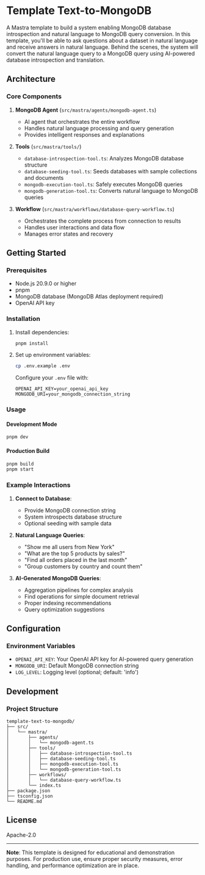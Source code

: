 # Template Text-to-MongoDB

A Mastra template to build a system enabling MongoDB database introspection and natural language to MongoDB query conversion. In this template, you'll be able to ask questions about a dataset in natural language and receive answers in natural language. Behind the scenes, the system will convert the natural language query to a MongoDB query using AI-powered database introspection and translation.

## Architecture

### Core Components

1. **MongoDB Agent** (`src/mastra/agents/mongodb-agent.ts`)
   - AI agent that orchestrates the entire workflow
   - Handles natural language processing and query generation
   - Provides intelligent responses and explanations

2. **Tools** (`src/mastra/tools/`)
   - `database-introspection-tool.ts`: Analyzes MongoDB database structure
   - `database-seeding-tool.ts`: Seeds databases with sample collections and documents
   - `mongodb-execution-tool.ts`: Safely executes MongoDB queries
   - `mongodb-generation-tool.ts`: Converts natural language to MongoDB queries

3. **Workflow** (`src/mastra/workflows/database-query-workflow.ts`)
   - Orchestrates the complete process from connection to results
   - Handles user interactions and data flow
   - Manages error states and recovery

## Getting Started

### Prerequisites

- Node.js 20.9.0 or higher
- pnpm
- MongoDB database (MongoDB Atlas deployment required)
- OpenAI API key

### Installation

1. Install dependencies:
   ```bash
   pnpm install
   ```

2. Set up environment variables:
   ```bash
   cp .env.example .env
   ```
   
   Configure your `.env` file with:
   ```
   OPENAI_API_KEY=your_openai_api_key
   MONGODB_URI=your_mongodb_connection_string
   ```

### Usage

#### Development Mode
```bash
pnpm dev
```

#### Production Build
```bash
pnpm build
pnpm start
```

### Example Interactions

1. **Connect to Database**:
   - Provide MongoDB connection string
   - System introspects database structure
   - Optional seeding with sample data

2. **Natural Language Queries**:
   - "Show me all users from New York"
   - "What are the top 5 products by sales?"
   - "Find all orders placed in the last month"
   - "Group customers by country and count them"

3. **AI-Generated MongoDB Queries**:
   - Aggregation pipelines for complex analysis
   - Find operations for simple document retrieval
   - Proper indexing recommendations
   - Query optimization suggestions

## Configuration

### Environment Variables

- `OPENAI_API_KEY`: Your OpenAI API key for AI-powered query generation
- `MONGODB_URI`: Default MongoDB connection string
- `LOG_LEVEL`: Logging level (optional; default: 'info')

## Development

### Project Structure

```
template-text-to-mongodb/
├── src/
│   └── mastra/
│       ├── agents/
│       │   └── mongodb-agent.ts
│       ├── tools/
│       │   ├── database-introspection-tool.ts
│       │   ├── database-seeding-tool.ts
│       │   ├── mongodb-execution-tool.ts
│       │   └── mongodb-generation-tool.ts
│       ├── workflows/
│       │   └── database-query-workflow.ts
│       └── index.ts
├── package.json
├── tsconfig.json
└── README.md
```

## License

Apache-2.0

---

**Note**: This template is designed for educational and demonstration purposes. For production use, ensure proper security measures, error handling, and performance optimization are in place.